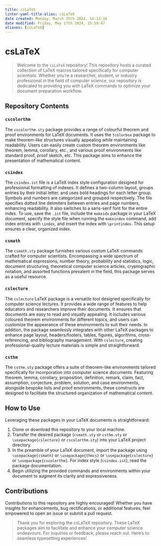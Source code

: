 ```yaml
---
title: csLaTeX
linter-yaml-title-alias: csLaTeX
date created: Monday, March 25th 2024, 14:13:16
date modified: Friday, May 17th 2024, 15:59:47
aliases: [csLaTeX]
---
```


# csLaTeX

> Welcome to the `csLaTeX` repository! This repository hosts a curated collection of LaTeX macros tailored specifically for computer scientists. Whether you’re a researcher, student, or industry professional in the field of computer science, our repository is dedicated to providing you with LaTeX commands to optimize your document preparation workflow.

## Repository Contents

### `cscolorthm`

The `cscolorthm.sty` package provides a range of colourful theorem and proof environments for LaTeX documents. It uses the `tcolorbox` package to make theorem-like structures visually appealing while maintaining readability. Users can easily create custom theorem environments like theorem, lemma, corollary, etc., and various proof environments like standard proof, proof sketch, etc. This package aims to enhance the presentation of mathematical content.

### `csindex`

The `csindex.ist` file is a LaTeX index style configuration designed for professional formatting of indexes. It defines a two-column layout, groups entries by their initial letter, and uses bold headings for each letter group. Symbols and numbers are categorized and grouped respectively. The file specifies dotted line delimiters between entries and page numbers, enhancing readability. It also switches to a sans-serif font for the entire index. To use, save the `.ist` file, include the `makeidx` package in your LaTeX document, specify the style file when running the `makeindex` command, add index entries with `\index`, and insert the index with `\printindex`. This setup ensures a clear, organized index.

### `csmath`

The `csmath.sty` package furnishes various custom LaTeX commands crafted for computer scientists. Encompassing a wide spectrum of mathematical expressions, number theory, probability and statistics, logic, document structuring, theoretical computer science articles, cryptographic notation, and assorted functions prevalent in the field, this package serves as a useful resource.

### `cslecture`

The `cslecture` LaTeX package is a versatile tool designed specifically for computer science lectures. It provides a wide range of features to help educators and researchers improve their documents. It ensures that documents are easy to read and visually appealing. It includes various coloured theorem environments for different topics, and users can customize the appearance of these environments to suit their needs. In addition, the package seamlessly integrates with other LaTeX packages to enhance page layout, headers/footers, tables, figures, algorithms, cross-referencing, and bibliography management. With `cslecture`, creating professional-quality lecture materials is simple and straightforward.

### `csthm`

The `csthm.sty` package offers a suite of theorem-like environments tailored specifically for incorporation into computer science documents. Featuring theorem, lemma, corollary, proposition, definition, remark, claim, fact, assumption, conjecture, problem, solution, and case environments, alongside bespoke lists and proof environments, these constructs are designed to facilitate the structured organization of mathematical content.

## How to Use

Leveraging these packages in your LaTeX documents is straightforward:

1. Clone or download this repository to your local machine.
2. Transfer the desired package (`csmath.sty` or `csthm.sty` or `\usepackage{cslecture}` or `cscolorthm.sty`) into your LaTeX project directory.
3. In the preamble of your LaTeX document, import the package using `\usepackage{csmath}` or `\usepackage{thmcs}` or `\usepackage{cslecture}` or `\usepackage{cscolorthm}`. For index style (`csindex.ist`), read the package documentation.
4. Begin utilizing the provided commands and environments within your document to augment its clarity and expressiveness.

## Contributions

Contributions to this repository are highly encouraged! Whether you have insights for enhancements, bug rectifications, or additional features, feel empowered to open an issue or submit a pull request.

> Thank you for exploring the csLaTeX repository. These LaTeX packages aim to facilitate and enhance your computer science endeavours. For inquiries or feedback, please reach out. Here’s to seamless typesetting experiences!
